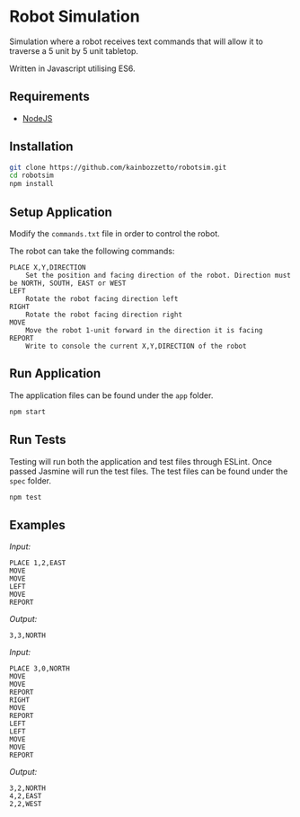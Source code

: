 # Robot Simulation

Simulation where a robot receives text commands that will allow it to traverse a 5 unit by 5 unit tabletop.


Written in Javascript utilising ES6.

## Requirements

* [NodeJS](http://nodejs.org)

## Installation

```sh
git clone https://github.com/kainbozzetto/robotsim.git
cd robotsim
npm install
```

## Setup Application

Modify the `commands.txt` file in order to control the robot.

The robot can take the following commands:

```
PLACE X,Y,DIRECTION
	Set the position and facing direction of the robot. Direction must be NORTH, SOUTH, EAST or WEST
LEFT
	Rotate the robot facing direction left
RIGHT
	Rotate the robot facing direction right
MOVE
	Move the robot 1-unit forward in the direction it is facing	
REPORT
	Write to console the current X,Y,DIRECTION of the robot
```

## Run Application

The application files can be found under the `app` folder.

```sh
npm start
```

## Run Tests

Testing will run both the application and test files through ESLint. Once passed Jasmine will run the test files. The test files can be found under the `spec` folder.

```sh
npm test
```

## Examples

*Input:*
```
PLACE 1,2,EAST
MOVE
MOVE
LEFT
MOVE
REPORT
```

*Output:*
```
3,3,NORTH
```

*Input:*
```
PLACE 3,0,NORTH
MOVE
MOVE
REPORT
RIGHT
MOVE
REPORT
LEFT
LEFT
MOVE
MOVE
REPORT
```

*Output:*
```
3,2,NORTH
4,2,EAST
2,2,WEST
```
